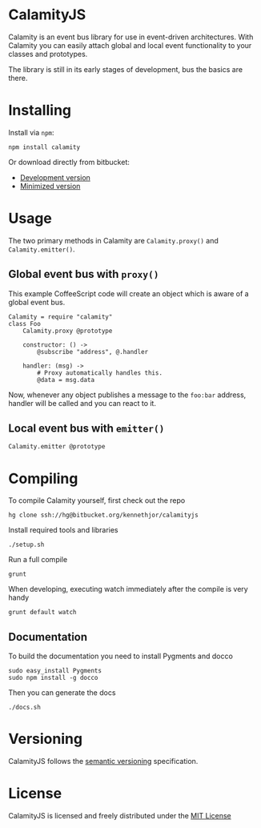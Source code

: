 # CalamityJS
Calamity is an event bus library for use in event-driven architectures.
With Calamity you can easily attach global and local event functionality to your classes and prototypes.

The library is still in its early stages of development, bus the basics are there.

# Installing
Install via `npm`:

    npm install calamity

Or download directly from bitbucket:

* [Development version][downloadfull]
* [Minimized version][downloadmin]

# Usage

The two primary methods in Calamity are `Calamity.proxy()` and `Calamity.emitter()`.

## Global event bus with `proxy()`
This example CoffeeScript code will create an object which is aware of a global event bus.

    Calamity = require "calamity"
    class Foo
    	Calamity.proxy @prototype

    	constructor: () ->
    		@subscribe "address", @.handler

    	handler: (msg) ->
    		# Proxy automatically handles this.
    		@data = msg.data

Now, whenever any object publishes a message to the `foo:bar` address, handler will be called and you can react to it.

## Local event bus with `emitter()`

    Calamity.emitter @prototype

# Compiling
To compile Calamity yourself, first check out the repo

    hg clone ssh://hg@bitbucket.org/kennethjor/calamityjs

Install required tools and libraries

    ./setup.sh

Run a full compile

    grunt

When developing, executing watch immediately after the compile is very handy

    grunt default watch

## Documentation
To build the documentation you need to install Pygments and docco

    sudo easy_install Pygments
    sudo npm install -g docco

Then you can generate the docs

    ./docs.sh

# Versioning
CalamityJS follows the [semantic versioning][semver] specification.

# License
CalamityJS is licensed and freely distributed under the [MIT License][mit]

[download]: https://bitbucket.org/kennethjor/calamityjs/downloads "Download from bitbucket.org"
[downloadfull]: https://bitbucket.org/kennethjor/calamityjs/downloads/calamity.js
[downloadmin]: https://bitbucket.org/kennethjor/calamityjs/downloads/calamity-min.js
[mit]: https://bitbucket.org/kennethjor/calamityjs/raw/default/LICENSE "MIT License"
[semver]: http://semver.org/ "Semantic Versioning"
